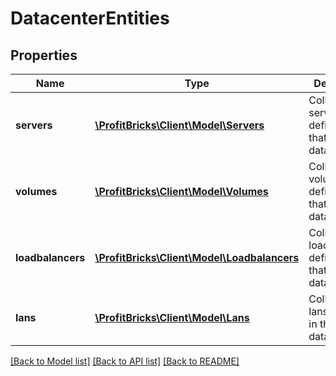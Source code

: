 # DatacenterEntities

## Properties
Name | Type | Description | Notes
------------ | ------------- | ------------- | -------------
**servers** | [**\ProfitBricks\Client\Model\Servers**](Servers.md) | Collection of servers defined in that datacenter | [optional] 
**volumes** | [**\ProfitBricks\Client\Model\Volumes**](Volumes.md) | Collection of volumes defined in that datacenter | [optional] 
**loadbalancers** | [**\ProfitBricks\Client\Model\Loadbalancers**](Loadbalancers.md) | Collection of loadbalancers defined in that datacenter | [optional] 
**lans** | [**\ProfitBricks\Client\Model\Lans**](Lans.md) | Collection of lans defined in that datacenter | [optional] 

[[Back to Model list]](../README.md#documentation-for-models) [[Back to API list]](../README.md#documentation-for-api-endpoints) [[Back to README]](../README.md)


